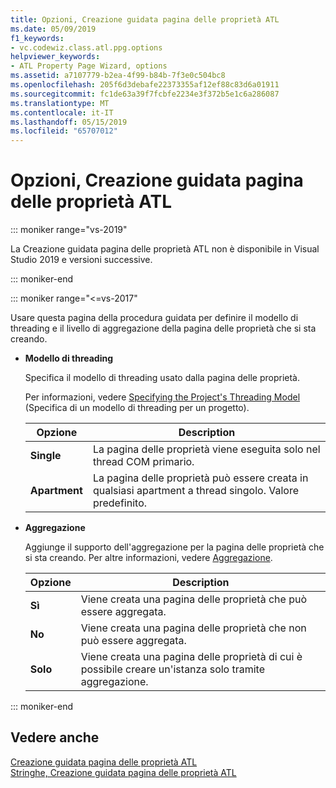 ```yaml
---
title: Opzioni, Creazione guidata pagina delle proprietà ATL
ms.date: 05/09/2019
f1_keywords:
- vc.codewiz.class.atl.ppg.options
helpviewer_keywords:
- ATL Property Page Wizard, options
ms.assetid: a7107779-b2ea-4f99-b84b-7f3e0c504bc8
ms.openlocfilehash: 205f6d3debafe22373355af12ef88c83d6a01911
ms.sourcegitcommit: fc1de63a39f7fcbfe2234e3f372b5e1c6a286087
ms.translationtype: MT
ms.contentlocale: it-IT
ms.lasthandoff: 05/15/2019
ms.locfileid: "65707012"
---
```

# <a name="options-atl-property-page-wizard"></a>Opzioni, Creazione guidata pagina delle proprietà ATL


::: moniker range="vs-2019"

La Creazione guidata pagina delle proprietà ATL non è disponibile in Visual Studio 2019 e versioni successive.

::: moniker-end

::: moniker range="<=vs-2017"

Usare questa pagina della procedura guidata per definire il modello di threading e il livello di aggregazione della pagina delle proprietà che si sta creando.

- **Modello di threading**

   Specifica il modello di threading usato dalla pagina delle proprietà.

   Per informazioni, vedere [Specifying the Project's Threading Model](../../atl/specifying-the-threading-model-for-a-project-atl.md) (Specifica di un modello di threading per un progetto).

   |Opzione|Description|
   |------------|-----------------|
   |**Single**|La pagina delle proprietà viene eseguita solo nel thread COM primario.|
   |**Apartment**|La pagina delle proprietà può essere creata in qualsiasi apartment a thread singolo. Valore predefinito.|

- **Aggregazione**

   Aggiunge il supporto dell'aggregazione per la pagina delle proprietà che si sta creando. Per altre informazioni, vedere [Aggregazione](../../atl/aggregation.md).

   |Opzione|Description|
   |------------|-----------------|
   |**Sì**|Viene creata una pagina delle proprietà che può essere aggregata.|
   |**No**|Viene creata una pagina delle proprietà che non può essere aggregata.|
   |**Solo**|Viene creata una pagina delle proprietà di cui è possibile creare un'istanza solo tramite aggregazione.|

::: moniker-end

## <a name="see-also"></a>Vedere anche

[Creazione guidata pagina delle proprietà ATL](../../atl/reference/atl-property-page-wizard.md)<br/>
[Stringhe, Creazione guidata pagina delle proprietà ATL](../../atl/reference/strings-atl-property-page-wizard.md)
